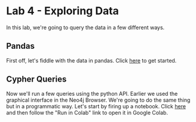 # Lab 4 - Exploring Data
In this lab, we're going to query the data in a few different ways.

## Pandas
First off, let's fiddle with the data in pandas.  Click [here](exploring_pandas.ipynb) to get started.

## Cypher Queries
Now we'll run a few queries using the python API.  Earlier we used the graphical interface in the Neo4j Browser.  We're going to do the same thing but in a programmatic way.  Let's start by firing up a notebook.  Click [here](exploring_cypher.ipynb) and then follow the "Run in Colab" link to open it in Google Colab.
